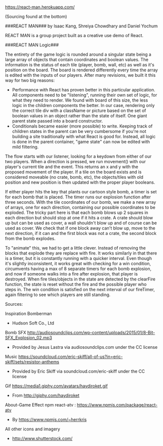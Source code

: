 https://react-man.herokuapp.com/

(Sourcing found at the bottom)

###REACT MAN###
by Isaac Kang, Shreiya Chowdhary and Daniel Yochum

REACT MAN is a group project built as a creative use demo of React.

###REACT MAN Logic###

The entirety of the game logic is rounded around a singular state being a large array of objects that contain coordinates and boolean values. The information is the status of each tile (player, bomb, wall, etc) as well as it's position on the board. The board is rendered differently every time the array is edited with the inputs of our players. After many revisions, we built it this way for two big reasons:
- Performance with React has proven better in this particular application. All components need to be "listening", running their own set of logic, for what they need to render. We found with board of this size, the less logic in the children components the better. In our case, rendering only the correct tile div with a className or picture based on the set of boolean values in an object rather than the state of itself. One giant parent state passed into a board constructor.
- Conditionals became easier (more possible) to write. Keeping track of children states in the parent can be very cumbersome if you're not building a site traditionally with what React is good for. Instead, all logic is done in the parent container, "game state" can now be edited with mild filtering.

The flow starts with our listener, looking for a keydown from either of our two players. When a direction is pressed, we run movement() with our player's current tile and the event. This returns an x and y with the proposed movement of the player. If a tile on the board exists and is considered moveable (no crate, bomb, etc), the objects/tiles with old position and new position is then updated with the proper player booleans.

If either player hits the key that plants our cartoon style bomb, a timer is set for each bomb that is placed. The timer runs our explosion function after three seconds. With the tile coordinates of our bomb, we make a new array of arrays, one for each direction, containing our possible coordinates to be exploded. The tricky part here is that each bomb blows up 2 squares in each direction but should stop at one if it hits a crate. A crate should blow up but can be used as cover, a wall shouldn't blow up and of course can be used as cover. We check that if one block away can't blow up, move to the next direction, if it can and the first block was not a crate, the second block from the bomb explodes.

To "animate" this, we had to get a little clever. Instead of removing the blocks that explode they are replace with fire. It works similarly in that there is a timer, but it is constantly running with a quicker interval. Even though it's slightly inconsistent, it works great with checking for a win condition, circumvents having a max of 8 separate timers for each bomb explosion, and now if someone walks into a fire after explosion, that player is destroyed. When fire tiles/objects in the state are detected by the clearFire function, the state is reset without the fire and the possible player who steps in. The win condition is satisfied on the next interval of our fireTimer, again filtering to see which players are still standing.

Sources:

Inspiration
  Bomberman
  - Hudson Soft Co., Ltd

Bomb SFX
  http://audiosoundclips.com/wp-content/uploads/2015/01/8-Bit-SFX_Explosion_02.mp3
  - Provided by Jesus Lastra via audiosoundclips.com under the CC license

Music
  https://soundcloud.com/eric-skiff/all-of-us?in=eric-skiff/sets/resistor-anthems
  - Provided by Eric Skiff via soundcloud.com/eric-skiff under the CC license

Gif
  https://media1.giphy.com/avatars/haydiroket.gif
  - From http://giphy.com/haydiroket

About-Game Effect
  npm react-atv : https://www.npmjs.com/package/react-atv
  - By https://www.npmjs.com/~herrkris

All other icons and imagery
  - http://www.shutterstock.com/
